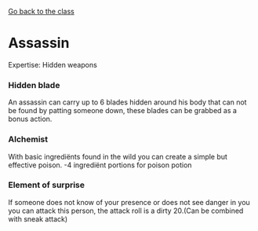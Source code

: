[Go back to the class](rogue.html)
# Assassin
Expertise: Hidden weapons

### Hidden blade
An assassin can carry up to 6 blades hidden around his body that can not be found by patting someone down, these blades can be grabbed as a bonus action.

### Alchemist
With basic ingrediënts found in the wild you can create a simple but effective poison.
-4 ingrediënt portions for poison potion 

### Element of surprise
If someone does not know of your presence or does not see danger in you you can attack this person, the attack roll is a dirty 20.(Can be combined with sneak attack)
